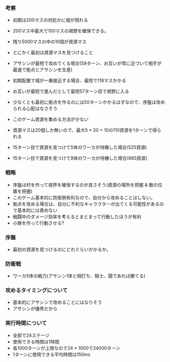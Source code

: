 ### 考察

- 初期は200マスの何処かに城が現れる
- 200マス中最大で100マスの視野を確保できる。
- 残り5000マスの中の10個が資源マス
- とにかく最初は資源マスを見つけること

- アサシンが最短で攻めてくる場合(59ターン、お互いが常に近づいて相手が最速で拠点とアサシンを生産)

- 初期配置で城が一番接近する場合、最短で118マスかかる
- お互いが最短で進んだとして最短57ターン目で視野に入る
- 少なくとも最初に拠点を作るのには50ターンかかるはずなので、序盤は攻められる心配はなさそう
- このゲーム資源を集める方法が少ない
- 資源マスは20個しか無いので、最大5 * 20 + 10の110資源を1ターンで得られる

- 15ターン目で資源を見つけて5体のワーカが待機した場合(525資源)
- 15ターン目で資源を見つけて9体のワーカが待機した場合(665資源)

### 戦略

- 序盤は村を作って視界を確保するのが良さそう(資源の場所を把握 & 敵の位置を把握)
- このゲーム基本的に防衛側有利なので、自分から攻めることはしない。
- 拠点を攻める場合は、自分に不利なキャラクターが出てくる可能性があるので基本的には責めない
- 戦闘中のダメージ効率を考えるとまとまって行動したほうが有利
- 小隊を作って行動させる?

### 序盤

- 最初の資源を見つけるのにどれぐらいかかるか。

### 防衛戦

- ワーカ5体の戦力(アサシン1体と相打ち、騎士、闘であれば勝てる)


### 攻めるタイミングについて

- 基本的にアサシンで攻めることにはなりそう
- アサシンが優秀だから

### 実行時間について

- 全部で24ステージ
- 使用できる時間は1時間
- 各1000ターンが上限なので24 * 1000で24000ターン
- 1ターンに使用できる平均時間は150ms

